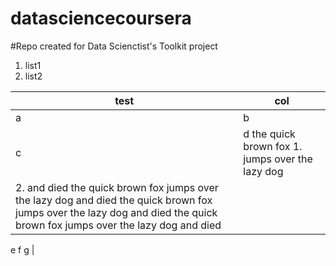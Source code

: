 datasciencecoursera
===================

#Repo created for Data Scienctist's Toolkit project

1. list1
2. list2

| test | col |
| --- | --- |
| a | b |
| c | d the quick brown fox 1.  jumps over the lazy dog
2. and died the quick brown fox jumps over the lazy dog and died the quick brown fox jumps over the lazy dog and died the quick brown fox jumps over the lazy dog and died |
 e
 f
g |
